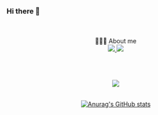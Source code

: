 ### Hi there 👋
<br/>
<br/>

  <div align="center">
  🧑🏻‍💻 About me <br/>
<a href="https://sponge-mind-3a2.notion.site/Somang-Ku-3a65acc077e74b4a9790b4ecefa33712" target="_blank"><img src="https://img.shields.io/badge/Portfolio-000000?style=flat-square&logo=Notion&logoColor=white"/>
  <a href="" target="_blank"><img src="https://img.shields.io/badge/Dev&StudyBlog-20C997?style=flat-square&logo=velog&logoColor=white"/>
    
<br><br>
    
<img src="https://github-readme-stats.vercel.app/api/top-langs/?username=9somang&layout=compact"><br><br>

![Anurag's GitHub stats](https://github-readme-stats.vercel.app/api?username=9somang&show_icons=true&theme=radical)
    
    
